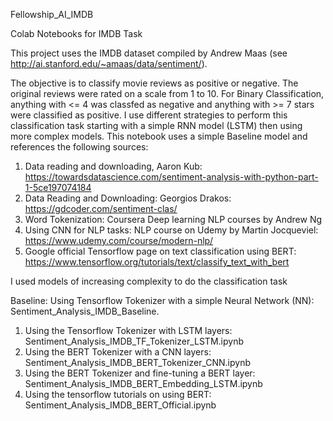 Fellowship_AI_IMDB

Colab Notebooks for IMDB Task

This project uses the IMDB dataset compiled by Andrew Maas (see http://ai.stanford.edu/~amaas/data/sentiment/).

The objective is to classify movie reviews as positive or negative. The original reviews were rated on a scale from 1 to 10. For Binary Classification, anything with <= 4 was classfed as negative and anything with >= 7 stars were classified as positive.
I use different strategies to perform this classification task starting with a simple RNN model (LSTM) then using more complex models. This notebook uses a simple Baseline model and references the following sources:

1. Data reading and downloading, Aaron Kub: https://towardsdatascience.com/sentiment-analysis-with-python-part-1-5ce197074184
2. Data Reading and Downloading: Georgios Drakos: https://gdcoder.com/sentiment-clas/
3. Word Tokenization: Coursera Deep learning NLP courses by Andrew Ng
4. Using CNN for NLP tasks: NLP course on Udemy by Martin Jocqueviel: https://www.udemy.com/course/modern-nlp/
5. Google official Tensorflow page on text classification using BERT: https://www.tensorflow.org/tutorials/text/classify_text_with_bert


I used models of increasing complexity to do the classification task

Baseline: Using Tensorflow Tokenizer with a simple Neural Network (NN): Sentiment_Analysis_IMDB_Baseline.

1. Using the Tensorflow Tokenizer with LSTM layers: Sentiment_Analysis_IMDB_TF_Tokenizer_LSTM.ipynb
2. Using the BERT Tokenizer with a CNN layers: Sentiment_Analysis_IMDB_BERT_Tokenizer_CNN.ipynb
3. Using the BERT Tokenizer and fine-tuning a BERT layer: Sentiment_Analysis_IMDB_BERT_Embedding_LSTM.ipynb
4. Using the tensorflow tutorials on using BERT: Sentiment_Analysis_IMDB_BERT_Official.ipynb
